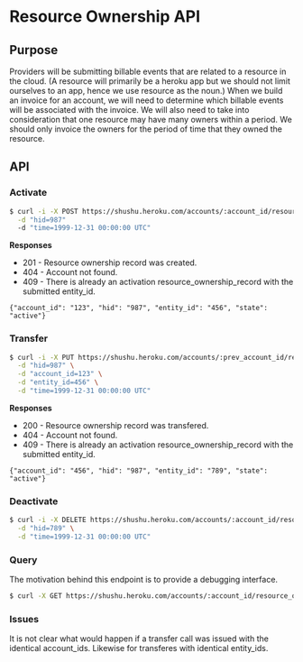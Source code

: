 # Resource Ownership API

## Purpose

Providers will be submitting billable events that are related to a resource in
the cloud. (A resource will primarily be a heroku app but we should not limit
ourselves to an app, hence we use resource as the noun.) When we build an
invoice for an account, we will need to determine which billable events will
be associated with the invoice. We will also need to take into consideration
that one resource may have many owners within a period. We should only invoice
the owners for the period of time that they owned the resource.

## API

### Activate

```bash
$ curl -i -X POST https://shushu.heroku.com/accounts/:account_id/resource_ownerships/:entity_id \
  -d "hid=987"
  -d "time=1999-12-31 00:00:00 UTC"
```

**Responses**

* 201 - Resource ownership record was created.
* 404 - Account not found.
* 409 - There is already an activation resource_ownership_record with the submitted entity_id.

```
{"account_id": "123", "hid": "987", "entity_id": "456", "state": "active"}
```

### Transfer

```bash
$ curl -i -X PUT https://shushu.heroku.com/accounts/:prev_account_id/resource_ownerships/:prev_entity_id \
  -d "hid=987" \
  -d "account_id=123" \
  -d "entity_id=456" \
  -d "time=1999-12-31 00:00:00 UTC"
```
**Responses**

* 200 - Resource ownership record was transfered.
* 404 - Account not found.
* 409 - There is already an activation resource_ownership_record with the submitted entity_id.

```
{"account_id": "456", "hid": "987", "entity_id": "789", "state": "active"}
```

### Deactivate

```bash
$ curl -i -X DELETE https://shushu.heroku.com/accounts/:account_id/resource_ownerships/:entity_id \
  -d "hid=789" \
  -d "time=1999-12-31 00:00:00 UTC"
```

### Query

The motivation behind this endpoint is to provide a debugging interface.

```bash
$ curl -X GET https://shushu.heroku.com/accounts/:account_id/resource_ownerships
```

### Issues

It is not clear what would happen if a transfer call was issued with the
identical account_ids. Likewise for transferes with identical entity_ids.
